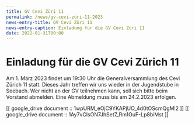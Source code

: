 ```yaml
---
title: GV Cevi Züri 11
permalink: /news/gv-cevi-züri-11-2023
news-entry-title: GV Cevi Züri 11
news-entry-caption: Einladung für die GV Cevi Züri 11
date: 2022-01-31T00:00
---
```


# Einladung für die GV Cevi Zürich 11

Am 1. März 2023 findet um 19:30 Uhr die Generalversammlung des Cevi Zürich 11 statt. Dieses Jahr treffen wir uns wieder
in der Jugendstube in Seebach. Wer nicht an der GV teilnehmen kann, soll sich bitte beim Vorstand abmelden. Eine
Abmeldung muss bis am 24.2.2023 erfolgen.

[[ google_drive document :: 1wpURM_eOjC9YKAPjUO_4d0tOScmQgMl2 ]]
[[ google_drive document :: 1Ay7vClsON7JhSet7_Rm1OuF-Lp8biMst ]]
